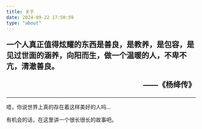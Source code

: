 ```yaml
---
title: 关于
date: 2024-09-22 17:50:59
type: "about"
---
```

<p style="font-size: 20px; font-weight: bold;">一个人真正值得炫耀的东西是善良，是教养，是包容，是见过世面的涵养，向阳而生，做一个温暖的人，不卑不亢，清澈善良。</p>
<p style="font-size: 20px; text-align: right; font-weight: bold;">——《杨绛传》</p>

------

唔，你说世界上真的存在着这样美好的人吗...

有机会的话，在这里讲一个很长很长的故事吧。
